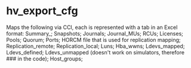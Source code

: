 # hv_export_cfg
Maps the following via CCI, each is represented with a tab in an Excel format:
Summary_<storage serial>;
Snapshots;
Journals;
Journal_MUs;
RCUs;
Licenses;
Pools;
Quorum;
Ports;
HORCM file that is used for replication mapping;
Replication_remote;
Replication_local;
Luns;
Hba_wwns;
Ldevs_mapped;
Ldevs_defined;
Ldevs_unmapped (doesn't work on simulators, therefore ### in the code);
Host_groups;



